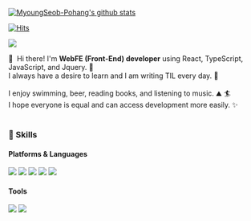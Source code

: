 [![MyoungSeob-Pohang's github stats](https://github-readme-stats.vercel.app/api/top-langs/?username=MyoungSeob-Pohang&show_icons=true&hide_border=true&title_color=004386&icon_color=004386&layout=compact)](https://github.com/MyoungSeob-Pohang)

[![Hits](https://hits.seeyoufarm.com/api/count/incr/badge.svg?url=https%3A%2F%2Fgithub.com%2FMyoungSeob-Pohang%2Fdaily-TIL&count_bg=%2379C83D&title_bg=%23555555&icon=&icon_color=%23E7E7E7&title=hits&edge_flat=false)](https://hits.seeyoufarm.com)


<p>
  <a href="mailto:myoungseob91@gmail.com" target="_blank"><img src="https://img.shields.io/badge/myoungseob91@gmail.com-EA4335?style=flat-square&logo=Gmail&logoColor=white"/></a>
</p>

<p>
  👋&nbsp; Hi there! I'm <b>WebFE (Front-End) developer</b> using React, TypeScript, JavaScript, and Jquery. 🚀<br/>
  I always have a desire to learn and I am writing TIL every day. 💖<br/><br/>
  I enjoy swimming, beer, reading books, and listening to music. ⛰ 🏄<br/>
  I hope everyone is equal and can access development more easily. ✨ <br/><br/>
</p>

### 💪 Skills
#### Platforms & Languages
<p>
  <img src="https://img.shields.io/badge/-HTML5-%23E34F26?style=flat-square&logo=HTML5&logoColor=white"/>
  <img src="https://img.shields.io/badge/-CSS3-%231572B6?style=flat-square&logo=CSS3&logoColor=white"/>
  <img src="https://img.shields.io/badge/-Javascript-%23F7DF1E?style=flat-square&logo=Javascript&logoColor=white"/>
  <img src="https://img.shields.io/badge/-Typescript-%233178C6?style=flat-square&logo=Typescript&logoColor=white"/>
  <img src="https://img.shields.io/badge/-Jquery-%230769AD?style=flat-square&logo=Jquery&logoColor=white"/>
  
  
</p>

#### Tools
<p>
  <img src="https://img.shields.io/badge/Firebase-FFCA28?style=flat-square&logo=Firebase&logoColor=black"/>
  <img src="https://img.shields.io/badge/Git-F05032?style=flat-square&logo=Git&logoColor=white"/>
</p>
